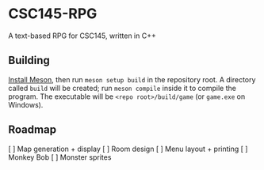 # CSC145-RPG
A text-based RPG for CSC145, written in C++

## Building
[Install Meson](https://mesonbuild.com/SimpleStart.html), then run `meson setup build` in the repository root.
A directory called `build` will be created; run `meson compile` inside it to compile the program.
The executable will be `<repo root>/build/game` (or `game.exe` on Windows).

## Roadmap
 [ ] Map generation + display
 [ ] Room design
 [ ] Menu layout + printing
 [ ] Monkey Bob
 [ ] Monster sprites